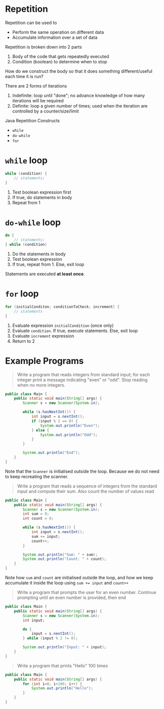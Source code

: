 # Repetition

Repetition can be used to

- Perform the same operation on different data
- Accumulate information over a set of data

Repetition is broken down into 2 parts

1. Body of the code that gets repeatedly executed
2. Condition (boolean) to determine when to stop

How do we construct the body so that it does something different/useful each time it is run?

There are 2 forms of iterations

1. Indefinite: loop until "done"; no advance knowledge of how many iterations will be required
2. Definite: loop a given number of times; used when the iteration are controlled by a counter/size/limit

Java Repetition Constructs

- `while`
- `do-while`
- `for`

# `while` loop

```java
while (condition) {
    // statements;
}
```

1. Test boolean expression first
2. If true, do statements in body
3. Repeat from 1

# `do-while` loop

```java
do {
    // statements;
} while (condition)
```

1. Do the statements in body
2. Test boolean expression
3. If true, repeat from 1. Else, exit loop

Statements are executed **at least once**.

# `for` loop

```java
for (initialConditon; conditionToCheck; increment) {
    // statements
}
```

1. Evaluate expression `initialCondition` (once only)
2. Evaluate `condition`. If true, execute statements. Else, exit loop
3. Evaluate `increment` expression
4. Return to 2

# Example Programs

> Write a program that reads integers from standard input; for each integer print a message indicating "even" or "odd". Stop reading when no more integers.

```java
public class Main {
    public static void main(String[] args) {
        Scanner s = new Scanner(System.in);

        while (s.hasNextInt()) {
            int input = s.nextInt();
            if (input % 2 == 0) {
                System.out.println("Even");
            } else {
                System.out.println("Odd");
            }
        }

        System.out.println("End");
    }
}
```

Note that the `Scanner` is initialised outside the loop. Because we do not need to keep recreating the scanner.

> Write a program that reads a sequence of integers from the standard input and compute their sum. Also count the number of values read

```java
public class Main {
    public static void main(String[] args) {
        Scanner s = new Scanner(System.in);
        int sum = 0;
        int count = 0;

        while (s.hasNextInt()) {
            int input = s.nextInt();
            sum += input;
            count++;
        }

        System.out.println("Sum: " + sum);
        System.out.println("Count: " + count);
    }
}
```

Note how `sum` and `count` are initialised outside the loop, and how we keep accumulate it inside the loop using `sum += input` and `count++`

> Write a program that prompts the user for an even number. Continue prompting until an even number is provided, then end

```java
public class Main {
    public static void main(String[] args) {
        Scanner s = new Scanner(System.in);
        int input;

        do {
            input = s.nextInt();
        } while (input % 2 != 0);

        System.out.println("Input: " + input);
    }
}
```

> Write a program that prints "Hello" 100 times

```java
public class Main {
    public static void main(String[] args) {
        for (int i=0; i<100; i++) {
            System.out.println("Hello");
        }
    }
}
```
